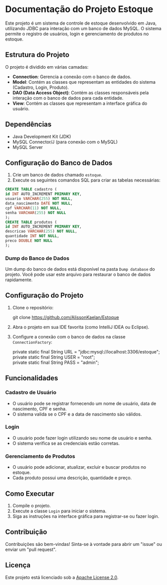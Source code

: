 # Documentação do Projeto Estoque

Este projeto é um sistema de controle de estoque desenvolvido em Java, utilizando JDBC para interação com um banco de dados MySQL. O sistema permite o registro de usuários, login e gerenciamento de produtos no estoque.

## Estrutura do Projeto

O projeto é dividido em várias camadas:

- **Connection**: Gerencia a conexão com o banco de dados.
- **Model**: Contém as classes que representam as entidades do sistema (Cadastro, Login, Produto).
- **DAO (Data Access Object)**: Contém as classes responsáveis pela interação com o banco de dados para cada entidade.
- **View**: Contém as classes que representam a interface gráfica do usuário.

## Dependências

- Java Development Kit (JDK)
- MySQL Connector/J (para conexão com o MySQL)
- MySQL Server

## Configuração do Banco de Dados

1. Crie um banco de dados chamado `estoque`.
2. Execute os seguintes comandos SQL para criar as tabelas necessárias:

  ```sql
CREATE TABLE cadastro (
 id INT AUTO_INCREMENT PRIMARY KEY,
usuario VARCHAR(255) NOT NULL,
data_nascimento DATE NOT NULL,
cpf VARCHAR(11) NOT NULL,
senha VARCHAR(255) NOT NULL
 );
CREATE TABLE produtos (
id INT AUTO_INCREMENT PRIMARY KEY,
 descricao VARCHAR(255) NOT NULL,
 quantidade INT NOT NULL,
 preco DOUBLE NOT NULL
);
```
### Dump do Banco de Dados

Um dump do banco de dados está disponível na pasta `Dump database` do projeto. Você pode usar este arquivo para restaurar o banco de dados rapidamente.

## Configuração do Projeto

1. Clone o repositório:

   git clone https://github.com/AlissonKaelan/Estoque

2. Abra o projeto em sua IDE favorita (como IntelliJ IDEA ou Eclipse).
3. Configure a conexão com o banco de dados na classe `ConnectionFactory`:

   private static final String URL = "jdbc:mysql://localhost:3306/estoque";<br>
   private static final String USER = "root";<br>
   private static final String PASS = "admin";<br>

## Funcionalidades

### Cadastro de Usuário

- O usuário pode se registrar fornecendo um nome de usuário, data de nascimento, CPF e senha.
- O sistema valida se o CPF e a data de nascimento são válidos.

### Login

- O usuário pode fazer login utilizando seu nome de usuário e senha.
- O sistema verifica se as credenciais estão corretas.

### Gerenciamento de Produtos

- O usuário pode adicionar, atualizar, excluir e buscar produtos no estoque.
- Cada produto possui uma descrição, quantidade e preço.

## Como Executar

1. Compile o projeto.
2. Execute a classe `Login` para iniciar o sistema.
3. Siga as instruções na interface gráfica para registrar-se ou fazer login.

## Contribuição

Contribuições são bem-vindas! Sinta-se à vontade para abrir um "issue" ou enviar um "pull request".

## Licença

Este projeto está licenciado sob a [Apache License 2.0](LICENSE).
